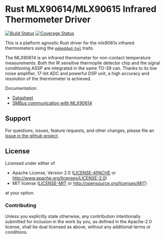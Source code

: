 # Rust MLX90614/MLX90615 Infrared Thermometer Driver

<!-- TODO
[![crates.io](https://img.shields.io/crates/v/mlx9061x.svg)](https://crates.io/crates/mlx9061x)
[![Docs](https://docs.rs/mlx9061x/badge.svg)](https://docs.rs/mlx9061x)
-->
[![Build Status](https://travis-ci.com/eldruin/mlx9061x-rs.svg?branch=master)](https://travis-ci.com/eldruin/mlx9061x-rs)
[![Coverage Status](https://coveralls.io/repos/github/eldruin/mlx9061x-rs/badge.svg?branch=master)](https://coveralls.io/github/eldruin/mlx9061x-rs?branch=master)

This is a platform agnostic Rust driver for the mlx9061x infrared
thermometers using the [`embedded-hal`] traits.

<!--TODO
This driver allows you to:
-->
<!-- TODO
[Introductory blog post]()
-->

The MLX90614 is an infrared thermometer for non-contact temperature
measurements. Both the IR sensitive thermopile detector chip and the
signal conditioning ASSP are integrated in the same TO-39 can.
Thanks to its low noise amplifier, 17-bit ADC and powerful DSP unit,
a high accuracy and resolution of the thermometer is achieved.


Documentation:
- [Datasheet](https://www.melexis.com/-/media/files/documents/datasheets/mlx90614-datasheet-melexis.pdf)
- [SMBus communication with MLX90614](https://www.melexis.com/-/media/files/documents/application-notes/mlx90614-smbus-communication-application-note-melexis.pdf)

<!--TODO
## Usage

To use this driver, import this crate and an `embedded_hal` implementation,
then instantiate the device.

Please find additional examples using hardware in this repository: [driver-examples]

[driver-examples]: https://github.com/eldruin/driver-examples

```rust
```
-->

## Support

For questions, issues, feature requests, and other changes, please file an
[issue in the github project](https://github.com/eldruin/mlx9061x-rs/issues).

## License

Licensed under either of

 * Apache License, Version 2.0 ([LICENSE-APACHE](LICENSE-APACHE) or
   http://www.apache.org/licenses/LICENSE-2.0)
 * MIT license ([LICENSE-MIT](LICENSE-MIT) or
   http://opensource.org/licenses/MIT)

at your option.

### Contributing

Unless you explicitly state otherwise, any contribution intentionally submitted
for inclusion in the work by you, as defined in the Apache-2.0 license, shall
be dual licensed as above, without any additional terms or conditions.

[`embedded-hal`]: https://github.com/rust-embedded/embedded-hal
